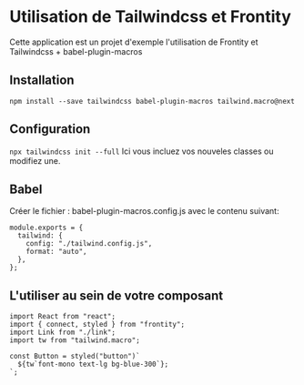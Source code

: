 # Utilisation de Tailwindcss et Frontity
Cette application est un projet d'exemple l'utilisation de Frontity et Tailwindcss + babel-plugin-macros 

## Installation
`npm install --save tailwindcss babel-plugin-macros tailwind.macro@next`

## Configuration
`npx tailwindcss init --full` Ici vous incluez vos nouveles classes ou modifiez une.

## Babel
Créer le fichier : babel-plugin-macros.config.js avec le contenu suivant:

```
module.exports = {
  tailwind: {
    config: "./tailwind.config.js",
    format: "auto",
  },
};
```

## L'utiliser au sein de votre composant
```
import React from "react";
import { connect, styled } from "frontity";
import Link from "./link";
import tw from "tailwind.macro";

const Button = styled("button")`
  ${tw`font-mono text-lg bg-blue-300`};
`;
```
